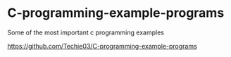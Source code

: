# C-programming-example-programs
Some of the most important c programming examples

https://github.com/Techie03/C-programming-example-programs
